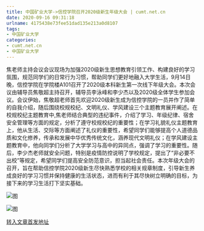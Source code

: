 ```yaml
---
title: 中国矿业大学->信控学院召开2020级新生年级大会 | cumt.net.cn
date: 2020-09-16 09:31:18
urlname: 4175438e73fee51dad135e213a0d8107
tags: 
- 中国矿业大学
categories:
- cumt.net.cn
- 中国矿业大学
---
```

焦老师主持会议会议现场为加强2020级新生思想教育引领工作、构建良好的学习氛围，规范同学们的日常行为习惯，帮助同学们更好地融入大学生活，9月14日晚，信控学院在学院楼A101召开了2020级本科新生第一次线下年级大会。本次会议由辅导员焦敬超主持召开，辅导员李泳峰和李少杰以及2020级全体学生参加会议。会议伊始，焦敬超老师首先欢迎2020级新生成为信控学院的一员并作了简单的自我介绍，随后围绕校规校纪、文明礼仪、学风建设三个主题教育展开阐述。在校规校纪主题教育中,焦老师结合典型的违纪事件，介绍了学习、年级纪律、宿舍安全管理等方面的规定，分析了遵守校规校纪的重要性；在学习礼貌礼仪主题教育上，他从生活、交际等方面阐述了礼仪的重要性，希望同学们能够提高个人道德品质和文化修养，传承和发展中华优秀传统文化，涵养现代文明礼仪；在学风建设主题教育中，他向同学们分析了大学学习与高中的异同点，强调了学习的重要性。随后，李少杰老师就安全问题，特别是疫情防控说明了学校规定，提出了“非必要不出校”等规定，希望同学们提高安全防范意识，担当起社会责任。本次年级大会的召开，旨在帮助信控学院2020级新生尽快熟悉学校的相关规章制度，引导新生养成良好的学习习惯并保持健康的生活状态，进而有利于其尽快树立明确的目标，为接下来的学习生活打下坚实基础。

![图](http://xwzx.cumt.edu.cn/_upload/article/images/93/a4/9ef3090347918f9f7e9596b449d1/5c794350-7aa3-401a-829f-b57bb7ebb2a7.jpg)

![图](http://xwzx.cumt.edu.cn/_upload/article/images/93/a4/9ef3090347918f9f7e9596b449d1/ab06e2f6-8d14-43a6-8eda-e7d386c3f7dc.jpg)

[转入文章首发地址](http://xwzx.cumt.edu.cn/c5/30/c523a574768/page.htm)